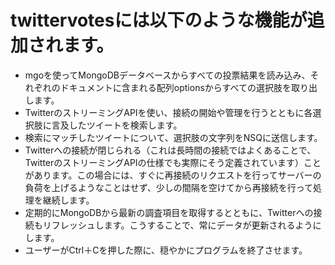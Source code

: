 # twittervotesには以下のような機能が追加されます。

- mgoを使ってMongoDBデータベースからすべての投票結果を読み込み、それぞれのドキュメントに含まれる配列optionsからすべての選択肢を取り出します。
- TwitterのストリーミングAPIを使い、接続の開始や管理を行うとともに各選択肢に言及したツイートを検索します。
- 検索にマッチしたツイートについて、選択肢の文字列をNSQに送信します。
- Twitterへの接続が閉じられる（これは長時間の接続ではよくあることで、TwitterのストリーミングAPIの仕様でも実際にそう定義されています）ことがあります。この場合には、すぐに再接続のリクエストを行ってサーバーの負荷を上げるようなことはせず、少しの間隔を空けてから再接続を行って処理を継続します。
- 定期的にMongoDBから最新の調査項目を取得するとともに、Twitterへの接続もリフレッシュします。こうすることで、常にデータが更新されるようにします。
- ユーザーがCtrl＋Cを押した際に、穏やかにプログラムを終了させます。
